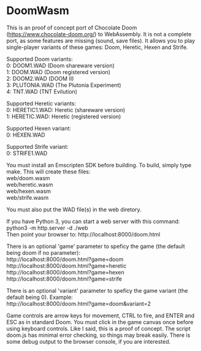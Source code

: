 # DoomWasm

This is an proof of concept port of Chocolate Doom (https://www.chocolate-doom.org/) to WebAssembly.
It is not a complete port, as some features are missing (sound, save files).
It allows you to play single-player variants of these games: Doom, Heretic, Hexen and Strife.

Supported Doom variants:  
0: DOOM1.WAD (Doom shareware version)  
1: DOOM.WAD (Doom registered version)  
2: DOOM2.WAD (DOOM II)  
3: PLUTONIA.WAD (The Plutonia Experiment)  
4: TNT.WAD (TNT Evilution)  

Supported Heretic variants:  
0: HERETIC1.WAD: Heretic (shareware version)  
1: HERETIC.WAD: Heretic (registered version)

Supported Hexen variant:  
0: HEXEN.WAD  

Supported Strife variant:  
0: STRIFE1.WAD  

You must install an Emscripten SDK before building. To build, simply type make. This will create these files:  
web/doom.wasm  
web/heretic.wasm  
web/hexen.wasm  
web/strife.wasm  

You must also put the WAD file(s) in the web diretory.

If you have Python 3, you can start a web server with this command:
python3 -m http.server -d ./web  
Then point your browser to:
http://localhost:8000/doom.html

There is an optional 'game' parameter to speficy the game (the default being doom if no parameter):  
http://localhost:8000/doom.html?game=doom  
http://localhost:8000/doom.html?game=heretic  
http://localhost:8000/doom.html?game=hexen  
http://localhost:8000/doom.html?game=strife  

There is an optional 'variant' parameter to speficy the game variant (the default being 0). Example:  
http://localhost:8000/doom.html?game=doom&variant=2  

Game controls are arrow keys for movement, CTRL to fire, and ENTER and ESC as in standard Doom.
You must click in the game canvas once before using keyboard controls.
Like I said, this is a proof of concept. The script doom.js has minimal error checking, so things may break easily.
There is some debug output to the browser console, if you are interested.
